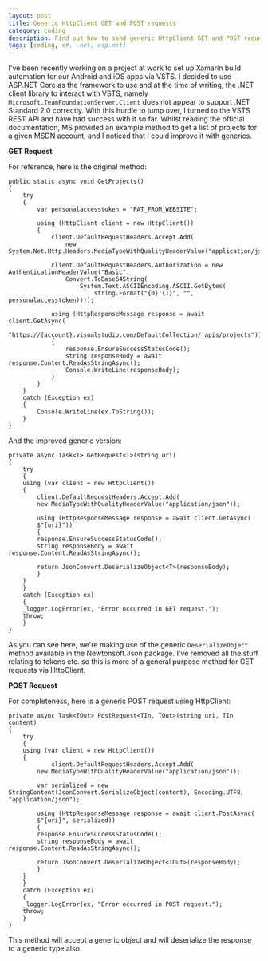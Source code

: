 ```yaml
---
layout: post
title: Generic HttpClient GET and POST requests
category: coding
description: Find out how to send generic HttpClient GET and POST requests using Newtonsoft.Json
tags: [coding, c#, .net, asp.net]
---
```


I've been recently working on a project at work to set up Xamarin build automation for our Android and iOS apps via VSTS. I decided to use ASP.NET Core as the framework
to use and at the time of writing, the .NET client library to interact with VSTS, namely `Microsoft.TeamFoundationServer.Client` does not appear to support .NET Standard 2.0 correctly.
With this hurdle to jump over, I turned to the VSTS REST API and have had success with it so far. Whilst reading the official documentation, MS provided an example
method to get a list of projects for a given MSDN account, and I noticed that I could improve it with generics.

**GET Request**

For reference, here is the original method:

```
public static async void GetProjects()
{
    try
    {
        var personalaccesstoken = "PAT_FROM_WEBSITE";

        using (HttpClient client = new HttpClient())
        {
            client.DefaultRequestHeaders.Accept.Add(
                new System.Net.Http.Headers.MediaTypeWithQualityHeaderValue("application/json"));

            client.DefaultRequestHeaders.Authorization = new AuthenticationHeaderValue("Basic",
                Convert.ToBase64String(
                    System.Text.ASCIIEncoding.ASCII.GetBytes(
                        string.Format("{0}:{1}", "", personalaccesstoken))));

            using (HttpResponseMessage response = await client.GetAsync(
                        "https://{account}.visualstudio.com/DefaultCollection/_apis/projects"))
            {
                response.EnsureSuccessStatusCode();
                string responseBody = await response.Content.ReadAsStringAsync();
                Console.WriteLine(responseBody);
            }
        }
    }
    catch (Exception ex)
    {
        Console.WriteLine(ex.ToString());
    }
}
```

And the improved generic version:

```
private async Task<T> GetRequest<T>(string uri)
{
    try
    {
	using (var client = new HttpClient())
	{
	    client.DefaultRequestHeaders.Accept.Add(
		new MediaTypeWithQualityHeaderValue("application/json"));

	    using (HttpResponseMessage response = await client.GetAsync(
		$"{uri}"))
	    {
		response.EnsureSuccessStatusCode();
		string responseBody = await response.Content.ReadAsStringAsync();

		return JsonConvert.DeserializeObject<T>(responseBody);
	    }
	}
    }
    catch (Exception ex)
    {
	_logger.LogError(ex, "Error occurred in GET request.");
	throw;
    }
}
```

As you can see here, we're making use of the generic `DeserializeObject` method available in the Newtonsoft.Json package. I've removed all the stuff relating to tokens etc. so
this is more of a general purpose method for GET requests via HttpClient.


**POST Request**

For completeness, here is a generic POST request using HttpClient:

```
private async Task<TOut> PostRequest<TIn, TOut>(string uri, TIn content)
{
    try
    {
	using (var client = new HttpClient())
	{
            client.DefaultRequestHeaders.Accept.Add(
		new MediaTypeWithQualityHeaderValue("application/json"));

	    var serialized = new StringContent(JsonConvert.SerializeObject(content), Encoding.UTF8, "application/json");

	    using (HttpResponseMessage response = await client.PostAsync(
		$"{uri}", serialized))
	    {
		response.EnsureSuccessStatusCode();
		string responseBody = await response.Content.ReadAsStringAsync();

		return JsonConvert.DeserializeObject<TOut>(responseBody);
	    }
	}
    }
    catch (Exception ex)
    {
	_logger.LogError(ex, "Error occurred in POST request.");
	throw;
    }
}
```

This method will accept a generic object and will deserialize the response to a generic type also.
